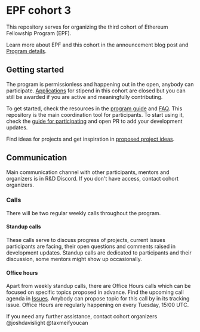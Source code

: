 # EPF cohort 3

This repository serves for organizing the third cohort of Ethereum Fellowship Program (EPF). 

Learn more about EPF and this cohort in the announcement blog post and [Program details](./program-guide/program-details.md).

## Getting started

The program is permissionless and happening out in the open, anybody can participate. [Applications](https://blog.ethereum.org/2022/09/01/ethereum-protocol-fellowship-third) for stipend in this cohort are closed but you can still be awarded if you are active and meaningfully contributing. 

To get started, check the resources in the [program guide](/program-guide/README.md) and [FAQ](/program-guide/faq.md). This repository is the main coordination tool for participants. To start using it, check the [guide for participating](/program-guide/participating.md) and open PR to add your development updates. 

Find ideas for projects and get inspiration in [proposed project ideas](/projects/project-ideas.md). 

## Communication  

Main communication channel with other participants, mentors and organizers is in R&D Discord. If you don't have access, contact cohort organizers. 

### Calls

There will be two regular weekly calls throughout the program. 

#### Standup calls 

These calls serve to discuss progress of projects, current issues participants are facing, their open questions and comments raised in development updates. Standup calls are dedicated to participants and their discussion, some mentors might show up occasionally. 

#### Office hours

Apart from weekly standup calls, there are Office Hours calls which can be focused on specific topics proposed in advance. Find the upcoming call agenda in [Issues](https://github.com/eth-protocol-fellows/cohort-three/issues). Anybody can propose topic for this call by in its tracking issue. Office Hours are regularly happening on every Tuesday, 15:00 UTC.


If you need any further assistance, contact cohort organizers @joshdavislight @taxmeifyoucan
